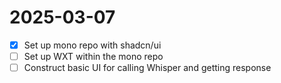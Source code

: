 # 2025-03-07

- [x] Set up mono repo with shadcn/ui
- [ ] Set up WXT within the mono repo
- [ ] Construct basic UI for calling Whisper and getting response